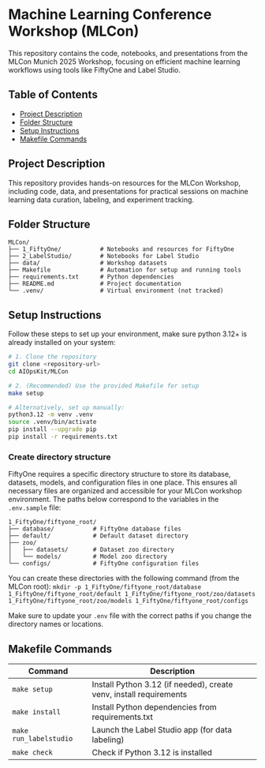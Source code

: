 # Machine Learning Conference Workshop (MLCon)

This repository contains the code, notebooks, and presentations from the MLCon Munich 2025 Workshop, focusing on efficient machine learning workflows using tools like FiftyOne and Label Studio.

## Table of Contents

- [Project Description](#project-description)
- [Folder Structure](#folder-structure)
- [Setup Instructions](#setup-instructions)
- [Makefile Commands](#makefile-commands)

## Project Description

This repository provides hands-on resources for the MLCon Workshop, including code, data, and presentations for practical sessions on machine learning data curation, labeling, and experiment tracking.

## Folder Structure

```
MLCon/
├── 1_FiftyOne/           # Notebooks and resources for FiftyOne
├── 2_LabelStudio/        # Notebooks for Label Studio
├── data/                 # Workshop datasets
├── Makefile              # Automation for setup and running tools
├── requirements.txt      # Python dependencies
├── README.md             # Project documentation
└── .venv/                # Virtual environment (not tracked)
```

## Setup Instructions

Follow these steps to set up your environment, make sure python 3.12+ is already installed on your system:

```bash
# 1. Clone the repository
git clone <repository-url>
cd AIOpsKit/MLCon

# 2. (Recommended) Use the provided Makefile for setup
make setup

# Alternatively, set up manually:
python3.12 -m venv .venv
source .venv/bin/activate
pip install --upgrade pip
pip install -r requirements.txt
```

### Create directory structure

FiftyOne requires a specific directory structure to store its database, datasets, models, and configuration files in one place. This ensures all necessary files are organized and accessible for your MLCon workshop environment. The paths below correspond to the variables in the `.env.sample` file:

```
1_FiftyOne/fiftyone_root/
├── database/           # FiftyOne database files
├── default/            # Default dataset directory
├── zoo/
│   ├── datasets/       # Dataset zoo directory
│   └── models/         # Model zoo directory
└── configs/            # FiftyOne configuration files
```

You can create these directories with the following command (from the MLCon root):
```mkdir -p 1_FiftyOne/fiftyone_root/database 1_FiftyOne/fiftyone_root/default 1_FiftyOne/fiftyone_root/zoo/datasets 1_FiftyOne/fiftyone_root/zoo/models 1_FiftyOne/fiftyone_root/configs```

Make sure to update your `.env` file with the correct paths if you change the directory names or locations.

## Makefile Commands

| Command               | Description                                                      |
|-----------------------|------------------------------------------------------------------|
| `make setup`          | Install Python 3.12 (if needed), create venv, install requirements|
| `make install`        | Install Python dependencies from requirements.txt                |
| `make run_labelstudio`| Launch the Label Studio app (for data labeling)                  |
| `make check`          | Check if Python 3.12 is installed                                |
